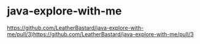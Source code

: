# java-explore-with-me

https://github.com/LeatherBastard/java-explore-with-me/pull/3)https://github.com/LeatherBastard/java-explore-with-me/pull/3
